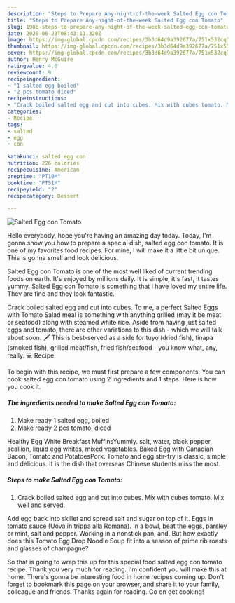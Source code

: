 ```yaml
---
description: "Steps to Prepare Any-night-of-the-week Salted Egg con Tomato"
title: "Steps to Prepare Any-night-of-the-week Salted Egg con Tomato"
slug: 1986-steps-to-prepare-any-night-of-the-week-salted-egg-con-tomato
date: 2020-06-23T08:43:11.320Z
image: https://img-global.cpcdn.com/recipes/3b3d64d9a392677a/751x532cq70/salted-egg-con-tomato-recipe-main-photo.jpg
thumbnail: https://img-global.cpcdn.com/recipes/3b3d64d9a392677a/751x532cq70/salted-egg-con-tomato-recipe-main-photo.jpg
cover: https://img-global.cpcdn.com/recipes/3b3d64d9a392677a/751x532cq70/salted-egg-con-tomato-recipe-main-photo.jpg
author: Henry McGuire
ratingvalue: 4.6
reviewcount: 9
recipeingredient:
- "1 salted egg boiled"
- "2 pcs tomato diced"
recipeinstructions:
- "Crack boiled salted egg and cut into cubes. Mix with cubes tomato. Mix well and served."
categories:
- Recipe
tags:
- salted
- egg
- con

katakunci: salted egg con 
nutrition: 226 calories
recipecuisine: American
preptime: "PT10M"
cooktime: "PT51M"
recipeyield: "2"
recipecategory: Dessert

---
```



![Salted Egg con Tomato](https://img-global.cpcdn.com/recipes/3b3d64d9a392677a/751x532cq70/salted-egg-con-tomato-recipe-main-photo.jpg)

Hello everybody, hope you're having an amazing day today. Today, I'm gonna show you how to prepare a special dish, salted egg con tomato. It is one of my favorites food recipes. For mine, I will make it a little bit unique. This is gonna smell and look delicious.

Salted Egg con Tomato is one of the most well liked of current trending foods on earth. It's enjoyed by millions daily. It is simple, it's fast, it tastes yummy. Salted Egg con Tomato is something that I have loved my entire life. They are fine and they look fantastic.

Crack boiled salted egg and cut into cubes. To me, a perfect Salted Eggs with Tomato Salad meal is something with anything grilled (may it be meat or seafood) along with steamed white rice. Aside from having just salted eggs and tomato, there are other variations to this dish - which we will talk about soon. 🗡 This is best-served as a side for tuyo (dried fish), tinapa (smoked fish), grilled meat/fish, fried fish/seafood - you know what, any, really. 💻 Recipe.


To begin with this recipe, we must first prepare a few components. You can cook salted egg con tomato using 2 ingredients and 1 steps. Here is how you cook it.

<!--inarticleads1-->

##### The ingredients needed to make Salted Egg con Tomato:

1. Make ready 1 salted egg, boiled
1. Make ready 2 pcs tomato, diced


Healthy Egg White Breakfast MuffinsYummly. salt, water, black pepper, scallion, liquid egg whites, mixed vegetables. Baked Egg with Canadian Bacon, Tomato and PotatoesPork. Tomato and egg stir-fry is classic, simple and delicious. It is the dish that overseas Chinese students miss the most. 

<!--inarticleads2-->

##### Steps to make Salted Egg con Tomato:

1. Crack boiled salted egg and cut into cubes. Mix with cubes tomato. Mix well and served.


Add egg back into skillet and spread salt and sugar on top of it. Eggs in tomato sauce (Uova in trippa alla Romana). In a bowl, beat the eggs, parsley or mint, salt and pepper. Working in a nonstick pan, and. But how exactly does this Tomato Egg Drop Noodle Soup fit into a season of prime rib roasts and glasses of champagne? 

So that is going to wrap this up for this special food salted egg con tomato recipe. Thank you very much for reading. I'm confident you will make this at home. There's gonna be interesting food in home recipes coming up. Don't forget to bookmark this page on your browser, and share it to your family, colleague and friends. Thanks again for reading. Go on get cooking!
